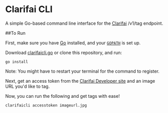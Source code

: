 Clarifai CLI
=============

A simple Go-based command line interface for the [Clarifai](http://clarifai.com/) /v1/tag endpoint.

##To Run

First, make sure you have [Go](https://golang.org/dl/) installed, and your
[`GOPATH`](https://golang.org/doc/code.html#GOPATH) is set up.

Download [clarifaicli.go](https://github.com/cassidoo/clarifaicli/blob/master/clarifaicli.go)
or clone this repository, and run:

```
go install
```

Note: You might have to restart your terminal for the command to register.

Next, get an access token from the [Clarifai Developer site](http://developer.clarifai.com)
and an image URL you'd like to tag.

Now, you can run the following and get tags with ease!

```
clarifaicli accesstoken imageurl.jpg
```
